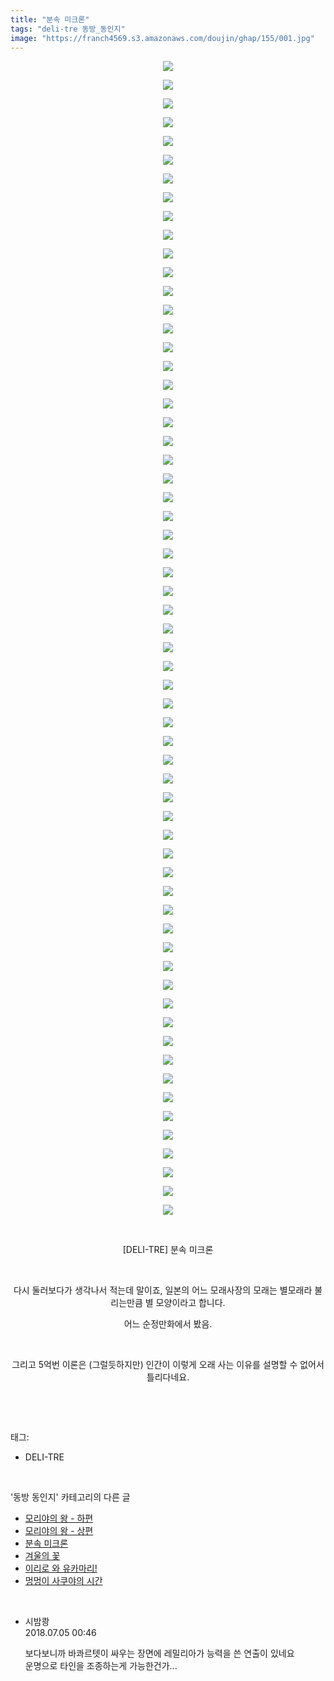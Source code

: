 ```yaml
---
title: "분속 미크론"
tags: "deli-tre 동방_동인지"
image: "https://franch4569.s3.amazonaws.com/doujin/ghap/155/001.jpg"
---
```

<div class="article">
<p style="text-align: center; clear: none; float: none;"><img src="{{ site.imgserver2 }}/ghap/155/001.jpg"/></p>
<p style="text-align: center; clear: none; float: none;"><img src="{{ site.imgserver2 }}/ghap/155/002.jpg"/></p>
<p style="text-align: center; clear: none; float: none;"><img src="{{ site.imgserver2 }}/ghap/155/003.jpg"/></p>
<p style="text-align: center; clear: none; float: none;"><img src="{{ site.imgserver2 }}/ghap/155/004.jpg"/></p>
<p style="text-align: center; clear: none; float: none;"><img src="{{ site.imgserver2 }}/ghap/155/005.jpg"/></p>
<p style="text-align: center; clear: none; float: none;"><img src="{{ site.imgserver2 }}/ghap/155/006.jpg"/></p>
<p style="text-align: center; clear: none; float: none;"><img src="{{ site.imgserver2 }}/ghap/155/007.jpg"/></p>
<p style="text-align: center; clear: none; float: none;"><img src="{{ site.imgserver2 }}/ghap/155/008.jpg"/></p>
<p style="text-align: center; clear: none; float: none;"><img src="{{ site.imgserver2 }}/ghap/155/009.jpg"/></p>
<p style="text-align: center; clear: none; float: none;"><img src="{{ site.imgserver2 }}/ghap/155/010.jpg"/></p>
<p style="text-align: center; clear: none; float: none;"><img src="{{ site.imgserver2 }}/ghap/155/011.jpg"/></p>
<p style="text-align: center; clear: none; float: none;"><img src="{{ site.imgserver2 }}/ghap/155/012.jpg"/></p>
<p style="text-align: center; clear: none; float: none;"><img src="{{ site.imgserver2 }}/ghap/155/013.jpg"/></p>
<p style="text-align: center; clear: none; float: none;"><img src="{{ site.imgserver2 }}/ghap/155/014.jpg"/></p>
<p style="text-align: center; clear: none; float: none;"><img src="{{ site.imgserver2 }}/ghap/155/015.jpg"/></p>
<p style="text-align: center; clear: none; float: none;"><img src="{{ site.imgserver2 }}/ghap/155/016.jpg"/></p>
<p style="text-align: center; clear: none; float: none;"><img src="{{ site.imgserver2 }}/ghap/155/017.jpg"/></p>
<p style="text-align: center; clear: none; float: none;"><img src="{{ site.imgserver2 }}/ghap/155/018.jpg"/></p>
<p style="text-align: center; clear: none; float: none;"><img src="{{ site.imgserver2 }}/ghap/155/019.jpg"/></p>
<p style="text-align: center; clear: none; float: none;"><img src="{{ site.imgserver2 }}/ghap/155/020.jpg"/></p>
<p style="text-align: center; clear: none; float: none;"><img src="{{ site.imgserver2 }}/ghap/155/021.jpg"/></p>
<p style="text-align: center; clear: none; float: none;"><img src="{{ site.imgserver2 }}/ghap/155/022.jpg"/></p>
<p style="text-align: center; clear: none; float: none;"><img src="{{ site.imgserver2 }}/ghap/155/023.jpg"/></p>
<p style="text-align: center; clear: none; float: none;"><img src="{{ site.imgserver2 }}/ghap/155/024.jpg"/></p>
<p style="text-align: center; clear: none; float: none;"><img src="{{ site.imgserver2 }}/ghap/155/025.jpg"/></p>
<p style="text-align: center; clear: none; float: none;"><img src="{{ site.imgserver2 }}/ghap/155/026.jpg"/></p>
<p style="text-align: center; clear: none; float: none;"><img src="{{ site.imgserver2 }}/ghap/155/027.jpg"/></p>
<p style="text-align: center; clear: none; float: none;"><img src="{{ site.imgserver2 }}/ghap/155/028.jpg"/></p>
<p style="text-align: center; clear: none; float: none;"><img src="{{ site.imgserver2 }}/ghap/155/029.jpg"/></p>
<p style="text-align: center; clear: none; float: none;"><img src="{{ site.imgserver2 }}/ghap/155/030.jpg"/></p>
<p style="text-align: center; clear: none; float: none;"><img src="{{ site.imgserver2 }}/ghap/155/031.jpg"/></p>
<p style="text-align: center; clear: none; float: none;"><img src="{{ site.imgserver2 }}/ghap/155/032.jpg"/></p>
<p style="text-align: center; clear: none; float: none;"><img src="{{ site.imgserver2 }}/ghap/155/033.jpg"/></p>
<p style="text-align: center; clear: none; float: none;"><img src="{{ site.imgserver2 }}/ghap/155/034.jpg"/></p>
<p style="text-align: center; clear: none; float: none;"><img src="{{ site.imgserver2 }}/ghap/155/035.jpg"/></p>
<p style="text-align: center; clear: none; float: none;"><img src="{{ site.imgserver2 }}/ghap/155/036.jpg"/></p>
<p style="text-align: center; clear: none; float: none;"><img src="{{ site.imgserver2 }}/ghap/155/037.jpg"/></p>
<p style="text-align: center; clear: none; float: none;"><img src="{{ site.imgserver2 }}/ghap/155/038.jpg"/></p>
<p style="text-align: center; clear: none; float: none;"><img src="{{ site.imgserver2 }}/ghap/155/039.jpg"/></p>
<p style="text-align: center; clear: none; float: none;"><img src="{{ site.imgserver2 }}/ghap/155/040.jpg"/></p>
<p style="text-align: center; clear: none; float: none;"><img src="{{ site.imgserver2 }}/ghap/155/041.jpg"/></p>
<p style="text-align: center; clear: none; float: none;"><img src="{{ site.imgserver2 }}/ghap/155/042.jpg"/></p>
<p style="text-align: center; clear: none; float: none;"><img src="{{ site.imgserver2 }}/ghap/155/043.jpg"/></p>
<p style="text-align: center; clear: none; float: none;"><img src="{{ site.imgserver2 }}/ghap/155/044.jpg"/></p>
<p style="text-align: center; clear: none; float: none;"><img src="{{ site.imgserver2 }}/ghap/155/045.jpg"/></p>
<p style="text-align: center; clear: none; float: none;"><img src="{{ site.imgserver2 }}/ghap/155/046.jpg"/></p>
<p style="text-align: center; clear: none; float: none;"><img src="{{ site.imgserver2 }}/ghap/155/047.jpg"/></p>
<p style="text-align: center; clear: none; float: none;"><img src="{{ site.imgserver2 }}/ghap/155/048.jpg"/></p>
<p style="text-align: center; clear: none; float: none;"><img src="{{ site.imgserver2 }}/ghap/155/049.jpg"/></p>
<p style="text-align: center; clear: none; float: none;"><img src="{{ site.imgserver2 }}/ghap/155/050.jpg"/></p>
<p style="text-align: center; clear: none; float: none;"><img src="{{ site.imgserver2 }}/ghap/155/051.jpg"/></p>
<p style="text-align: center; clear: none; float: none;"><img src="{{ site.imgserver2 }}/ghap/155/052.jpg"/></p>
<p style="text-align: center; clear: none; float: none;"><img src="{{ site.imgserver2 }}/ghap/155/053.jpg"/></p>
<p style="text-align: center; clear: none; float: none;"><img src="{{ site.imgserver2 }}/ghap/155/054.jpg"/></p>
<p style="text-align: center; clear: none; float: none;"><img src="{{ site.imgserver2 }}/ghap/155/055.jpg"/></p>
<p style="text-align: center; clear: none; float: none;"><img src="{{ site.imgserver2 }}/ghap/155/056.jpg"/></p>
<p style="text-align: center; clear: none; float: none;"><img src="{{ site.imgserver2 }}/ghap/155/057.jpg"/></p>
<p style="text-align: center; clear: none; float: none;"><img src="{{ site.imgserver2 }}/ghap/155/058.jpg"/></p>
<p style="text-align: center; clear: none; float: none;"><img src="{{ site.imgserver2 }}/ghap/155/059.jpg"/></p>
<p style="text-align: center; clear: none; float: none;"><img src="{{ site.imgserver2 }}/ghap/155/060.jpg"/></p>
<p style="text-align: center; clear: none; float: none;"><img src="{{ site.imgserver2 }}/ghap/155/061.jpg"/></p>
<p style="text-align: center; clear: none; float: none;"><img src="{{ site.imgserver2 }}/ghap/155/062.jpg"/></p>
<p style="text-align: center; clear: none; float: none;"><br/></p>
<p style="text-align: center; clear: none; float: none;">[DELI-TRE] 분속 미크론</p>
<p style="text-align: center; clear: none; float: none;"><br/></p>
<p style="text-align: center; clear: none; float: none;">다시 둘러보다가 생각나서 적는데 말이죠, 일본의 어느 모래사장의 모래는 별모래라 불리는만큼 별 모양이라고 합니다.</p>
<p style="text-align: center; clear: none; float: none;">어느 순정만화에서 봤음.</p>
<p style="text-align: center; clear: none; float: none;"><br/></p>
<p style="text-align: center; clear: none; float: none;">그리고 5억번 이론은 (그럴듯하지만) 인간이 이렇게 오래 사는 이유를 설명할 수 없어서 틀리다네요.</p>
<p><br/></p>
</div><br/>
<div class="tagTrail">
<p>태그: </p>
<ul>
<li>DELI-TRE</li>
</ul>
</div><br/>
<div class="another">
<p>'동방 동인지' 카테고리의 다른 글</p>
<ul>
<li><a href="/ghap_157">모리야의 왕 - 하편</a></li>
<li><a href="/ghap_156">모리야의 왕 - 상편</a></li>
<li><a href="/ghap_155">분속 미크론</a></li>
<li><a href="/ghap_153">겨울의 꽃</a></li>
<li><a href="/ghap_152">이리로 와 유카마리!</a></li>
<li><a href="/ghap_151">멍멍이 사쿠야의 시간</a></li>
</ul>
</div><br/>
<div class="cb_module cb_fluid">
<div class="cb_wrt cb_profile">
<div class="comment">
<ul>
<li class="cb_thumb_off" id="comment15280770">
<div class="cb_comment_area">
<div class="cb_info_area">
<div class="cb_section">
<span class="cb_nick_name">시밤쾅</span>
</div>
<div class="cb_section">
<span class="cb_date">2018.07.05 00:46 </span>
</div>
</div>
<div class="cb_dsc_comment">
<p class="cb_dsc">
											보다보니까 바콰르텟이 싸우는 장면에 레밀리아가 능력을 쓴 연출이 있네요<br/>
운명으로 타인을 조종하는게 가능한건가...
										</p>
</div>
</div></li>
</ul>
</div>
</div><!-- commentList close -->
</div><br/>
